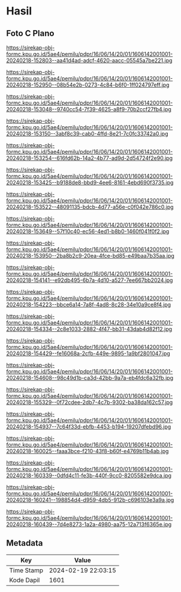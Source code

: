 # Hasil

## Foto C Plano

https://sirekap-obj-formc.kpu.go.id/5ae4/pemilu/pdpr/16/06/14/20/01/1606142001001-20240218-152803--aa41d4ad-adcf-4620-aacc-05545a7be221.jpg

https://sirekap-obj-formc.kpu.go.id/5ae4/pemilu/pdpr/16/06/14/20/01/1606142001001-20240218-152950--08b54e2b-0273-4c84-b6f0-1ff024797eff.jpg

https://sirekap-obj-formc.kpu.go.id/5ae4/pemilu/pdpr/16/06/14/20/01/1606142001001-20240218-153048--9740cc54-7f39-4625-a8f9-70b2ccf27fb4.jpg

https://sirekap-obj-formc.kpu.go.id/5ae4/pemilu/pdpr/16/06/14/20/01/1606142001001-20240218-153150--3abf8c39-cab0-4ffd-8e21-7c0fc33742a0.jpg

https://sirekap-obj-formc.kpu.go.id/5ae4/pemilu/pdpr/16/06/14/20/01/1606142001001-20240218-153254--616fd62b-14a2-4b77-ad9d-2d54724f2e90.jpg

https://sirekap-obj-formc.kpu.go.id/5ae4/pemilu/pdpr/16/06/14/20/01/1606142001001-20240218-153425--b9188de8-bbd9-4ee6-8161-4ebd690f3735.jpg

https://sirekap-obj-formc.kpu.go.id/5ae4/pemilu/pdpr/16/06/14/20/01/1606142001001-20240218-153522--48091135-bdcb-4d77-a56e-c0f042e786c0.jpg

https://sirekap-obj-formc.kpu.go.id/5ae4/pemilu/pdpr/16/06/14/20/01/1606142001001-20240218-153649--57f10c40-ec56-4ed1-b8b0-1460f041f0f2.jpg

https://sirekap-obj-formc.kpu.go.id/5ae4/pemilu/pdpr/16/06/14/20/01/1606142001001-20240218-153950--2ba8b2c9-20ea-4fce-bd85-e49baa7b35aa.jpg

https://sirekap-obj-formc.kpu.go.id/5ae4/pemilu/pdpr/16/06/14/20/01/1606142001001-20240218-154141--e92db495-6b7a-4d10-a527-7ee667bb2024.jpg

https://sirekap-obj-formc.kpu.go.id/5ae4/pemilu/pdpr/16/06/14/20/01/1606142001001-20240218-154223--bbce6a14-7a8f-4ad8-8c28-34e10a9ce8f4.jpg

https://sirekap-obj-formc.kpu.go.id/5ae4/pemilu/pdpr/16/06/14/20/01/1606142001001-20240218-154334--2c8e1033-2882-4f47-bb31-43dab4d82f12.jpg

https://sirekap-obj-formc.kpu.go.id/5ae4/pemilu/pdpr/16/06/14/20/01/1606142001001-20240218-154429--fe16068a-2cfb-449e-9895-1a9bf2801047.jpg

https://sirekap-obj-formc.kpu.go.id/5ae4/pemilu/pdpr/16/06/14/20/01/1606142001001-20240218-154608--98c49d1b-ca3d-42bb-9a7a-eb4fdc6a32fb.jpg

https://sirekap-obj-formc.kpu.go.id/5ae4/pemilu/pdpr/16/06/14/20/01/1606142001001-20240218-155329--0f72cdee-2db7-4c7b-9302-ba38da162c57.jpg

https://sirekap-obj-formc.kpu.go.id/5ae4/pemilu/pdpr/16/06/14/20/01/1606142001001-20240218-154937--7c64f33d-ebfb-4453-b194-19207dfebd96.jpg

https://sirekap-obj-formc.kpu.go.id/5ae4/pemilu/pdpr/16/06/14/20/01/1606142001001-20240218-160025--faaa3bce-f210-43f8-b60f-e4769b11b4ab.jpg

https://sirekap-obj-formc.kpu.go.id/5ae4/pemilu/pdpr/16/06/14/20/01/1606142001001-20240218-160339--0dfd4c11-fe3b-440f-9cc0-8205582e9dca.jpg

https://sirekap-obj-formc.kpu.go.id/5ae4/pemilu/pdpr/16/06/14/20/01/1606142001001-20240218-160241--198854d4-d959-4db5-912b-c696103e3a9a.jpg

https://sirekap-obj-formc.kpu.go.id/5ae4/pemilu/pdpr/16/06/14/20/01/1606142001001-20240218-160439--7d4e8273-1a2a-4980-aa75-12a713f6365e.jpg


## Metadata

| Key        | Value               |
| ---------- | ------------------- |
| Time Stamp | 2024-02-19 22:03:15 |
| Kode Dapil | 1601                |



